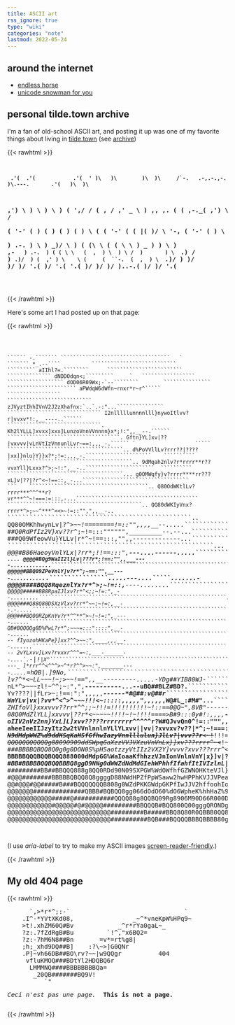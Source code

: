 ```yaml
---
title: ASCII art
rss_ignore: true
type: "wiki"
categories: "note"
lastmod: 2022-05-24
---
```


## around the internet

- [endless horse](http://endless.horse/)
- [unicode snowman for you](https://unicodesnowmanforyou.com/)

## personal tilde.town archive

I'm a fan of old-school ASCII art, and posting it up was one of my favorite things about living in [tilde.town](http://tilde.town/~natehn/) (see [archive](https://web.archive.org/web/20211017225941/http://tilde.town/~natehn/))

{{< rawhtml >}}
<div>
<p> 
<b><pre aria-label="Hi, I'm natehn.">

     .'(  .'(            .'(  ' )\   )\        )\  )\     /`-.   .-,.-.,-.  )\.---.       .'(   )\  )\  
 ,') \  ) \  )           \  )  (  ',/ /       (  \, /   ,' _  \  ) ,, ,. ( (   ,-._(  ,') \  ) (  \, /  
(  '-' (  ) (            ) (    )    (         ) \ (   (  '-' (  \( |(  )/  \  '-,   (  '-' (   ) \ (   
 ) .-.  ) \  )  _)/      \  )  (  \(\ \       ( ( \ \   )   _  )    ) \      ) ,-`    ) .-.  ) ( ( \ \  
(  ,  ) \  ) \ /  )       ) \   `.) /  )       `.)/  ) (  ,' ) \    \ (     (  ``-.  (  ,  ) \  `.)/  ) 
 )/    )/   )/ '.(         )/       '.(           '.(   )/    )/     )/      )..-.(   )/    )/     '.(  
                                                                                                        
</pre></b>
</p>
</div>
{{< /rawhtml >}}

Here's some art I had posted up on that page:

{{< rawhtml >}}

<div>
<p>
<pre aria-label="An ASCII art image of a giant of Bernheim Forest.">

``````````````````````````````````````````````                                                                                              ``````
-.``````` ```````````````````````````````````   `                                                                                          ```````
*_.--````          ```````````````````````````                                                                                           `````````
aIIhl?=.````````      ````````````````````````                                                                                      ``````````````
dNDDOdqn<;`````````     `   `````````````````                                                                                   ``````````````````
dOD06R09Wx;-`--````````        ```````````````                                                                              ``````````````````````
aPWdqW6dWfn~rnxr*r~r^`````     `````````````````                                                                       ```````````````````````````
zJVyztIhhIVnV2J2zXhafnx:`..`.-:"...```````````````                                                                  ``````````````````````````````
I2nlllllunnnnlll}nywoItlvv?r|vvxv*!:,__----..``````                                                                ``````````````````````````````.
Kh2lYLLL]xvxx]xxx]LunzoVnnVVnnnn}x*;!:",,__--.``````                                                         ````````````````````````````````````.
Gftn}YL]xv|??|vxvvv|vLnVtIzVnnunlLvr~==:,,,_-.`````` `                   `````                             `````````````````````````````````````..
d%PoVVllLv?rrr??|????|xx]}nlu}Y}}x?*;!=:,,,_-.`````````````````````    ``````````                       ` ``````````````````````````````````````..
9dMqah2nlv?r*rrrr**r??vvxYll}Lxxx?^>;~!:",__-..``````````````````````  ``````````                         `````````````````````````````````````...
g0OMWqfy}v?rrrr****rr???xL]v|??|?r^<~!==::,_-...``````````````````````````````````                 ```    ``````````````````````````````````````..
Q80OdWKtlLv?rrrr***^^^**r?vr***^^~!===:=:::,-...```````````````````````````````````````              ```````````````````````````````````````````..
QQ80dWKIyVnx?rrrr*^>;~~^***^<<>~!=::"",",,__-..`````````````````````````````````````````````` ``````````````````````````````````````````````````..
QQ80OMKhhwynLv|?*^>~~!========!=::"",,,,__--.....```````````````````````````````````````````````````````````````````````````````````````````````..
##Q0RdPfIz2V}xv??r*^;~!=:::"""""",_________--.--...````````````````````````````````````````````````````````````````````````````````````````````...
###Q09WfeowVu}YLLv|r*^~!==:::,"",,_-------------...``````````````````````````````      ````````````````````````````````````````````````````````...
@@@#B86HaeoyVnlYLx|?rr*;!!==:::",__---....------.....``````````````````````````        ```````````````````````````````````````````````````````....
@@@@#BQg9WaII2l}Lv|???r*;!==:"",,___----.............````````````````````````````````````````````````````````````````````..........````````.......
@@@@@#BBQ09ZPeVnlY]v?r*^;~==:"",__----..........```````````````````````````````````````````````````````..````````````````.....---....`````.......-
@@@@####BQQ8RqeznlYx?r*^>;~!=::,__----........````````````````````````````````````````````````````````````````````````````...---....``...........-
@@@@@#####BB8RpaIJlxv?r*^<;;~!=:",_--.........````````````````````````````````````````````````````````````.`````````````````.....................-
@@@@###Q88Q80DSXzVlxv?rr*^~~;~!=:,__--.-.....````````````````````````````````````````````````````````````````````````````````````..`.............-
@@@###BQ00RZpKnYv?r*^^**^>~!~!=:",_----......```````````````````````````````````````````````````````````````````````````````````````.............-
QB#BQQQQg8D%PwL?r*^;~~~=:::"::::",__--......````````````````````````````````````````````````````````````````````````````````````````...........---
fIyozohHKaPe}]xx?^^>~~:",____,,,__--.......```````````````````````````````````````````````````````````````````````````````````````.............---
2vYLxvv]Lxv?rvxxr^^^=~:,___-______--....`.``-*|!``|X^```````````````````````````````````````````````````````````````````````````.............----_
]*rrr^^<^^^>~^*r?^^>~~:",_______----....``.=hQB|.]9No,`````````````````````````````````````````````````````````````````````````..........-------__
lv?*^*<~LL~~~!~;>~~!==",,__---------.....-YDg##YIB80WJ-````````````````````````````````````````````````````````````````````.............------____
nL*^>~~~zl!~^^;~:",",______----------...--uBQ##BLZ#BD?.`````````````````````````````````````````````````````````````````..............----______,,
Yv????||fLr>~;!==:":",,,,,___________------*#@##:v@##r````````````````````````````````````````.``.``..``._``````.:........__.--------_____,_,,,,":
WnYLv|vx|?vv*^<^>^~~~!!!<~:::::,,,,,",,,,,_,W@#L_:#M#"...```````````````````````````````````````.....-..-:_____,"v~!~!==~^SV=:,____,~x,"""::::::==
ZHIfoVl}xxxvvv??rr*^^;;~!!!=!!!!!!!!!!~!::==0@Q~",8VB"_------..............```````````````````.......----,---___,*:,,,,,"=yu*r?vxxvxo0}vxx|r^!=~|0
08Q0MdZlYLL]xxvvv|??r*<~~~~~!!!!~!~!!!!====>B#9:::0y#!:,,,,______------.---.....................-------__________,,_,,,,"=?|~~^***^*V0L?r?vYJfSW0@
oIIV2nVz2nn}YxL]L]xvv?????rrrrrrr*r*^*^^^^r?W#QJvvQn0^!=::""",,,_________-----------------------____________,,,_________,,::::==!~<^xa|^^;>^^rvLh@
aheeIeeIIJzyItz2w2tVVnlnnlnYLlYLxvv||vv|?xvvxv?v??|*^;~!===::::",,,,,,,,,,,_____________________,,,,""""""","":,,,,,,,"""":::===!~~<^**r*****r?vnB
N9dMdpWWZ%d9ddHSqKaHSfGfhwIazyVnnlllulun}JlLv?|vvv??r***<~!~~!!!==:=========:::===:""""""""""":::========:::::::::=::======!!!~~~;>^^^^^^*^*r??v}y
QQQQQQQQQQQg8809O909ddSWpqGaXzzVVJVXzuVnVnLx}]xv???*rr***rr^~<~~!~!!!====:========!!~!=:=========!!!~~~~~~~!!!!~~~~~!!!~~~~~~~;>>^^^^*^**r*???vxL}
###BBBBQBQQ8Q0g0g0DON0S%pHSaotzzyVtIIz2VX2Y]vvvv?xvv???rrr*^<^^^;;;;~~~~~~~;;~>;~~;<^>~~~~!!!~~;;;>^<^;^>^^*^^^^^**^*rrrr********rr??|vvxxL]YlY}lV
BBBBBQQQBQQBQQQ888000dMdpGG%WaIoaaKfhhzzVJnIonVnlnVnY|x}]v|?rrr^^^^^**^^^^<^*<^;;^>^^^^;>^>~~>^^^******r??||?|???????rrrrrr?|?v||vvvxvxL}lllnnnn2z
#BB#BBBBBQQBQQBBBQ8ggD9NNg0dWWZdNdMdGIehWPhhfIfahfItIVIzlnL|x||?rrrrr?rrr^^^^^^^**rrr^^^r*****r^***r??r?vvxYlnYLLxxlnlnl}lYYYLL]]Y}l}uVV2zzzwoehap
#########BB##BBQQQ888g8QQ0RDd90N09SXPGW%WdOWfhfGZWNOHKteVJl}ulYl}}YxxLxxv???r?|rrr?r????|??r?vx???|vxYxxx]xL]n}luVVVwIXXPWMMqafewyt2zoehaaaaGWqM9N
#@@@########BBBBBQBQQ8Q8ggggD88NWdHPZfPpWSaww2hwHPPhKVJJVPeafoI%ennVnzlllLx??lnLxYY]vYxvvvxvvvv|vv??vLxvxLYYnVV2wItfayzIaqWSpPaheffhhPSSPq%MZdd6R0
@@#@@@#@@#####B###BQQQQQQQB808g0WZdPKKGWdpGKPfIwJJV2hffoohIohXqXPz2JVyllnnln}xvvYxvv|LxlYvL}ux]Y}]LlnlLvLlnVVoXtehefWq6ddD9MWMOO00D9d6DR9ON00000gQ
@@@@@@@##############QBBB#BQBQQ8gg066dOdO60%dO6WpheK%hhHaZ%9feKhIoIJ2tVVnzfKqayffezVnul2nnVVJznnn22ztVzywXzVeXyVoGW60NOd99QQBQ8QQQ88888gQQQBQQQQQQ
@@@@@@@@@@@@#####@###########QQQQ88g8QQBQ09Rg8906M90D66R000DdMddMdaftaPIeoGHPfozyVtnntzVnnV2zXIXPpqnLoPGKoeXwfZMO0D00O6D0RN9gg0D8g80gQBBB##BBBBBB#
@@@@@@@@@@@@#@@@@@#@#@@@@@#########BBQQQB#BQQ800Q00gggQRONDgRDMWPG%qHqqMafhfffPKeIeytoIhPKqz2SIIIGdMqKaPKGMdWdNMd0QQQ88QQgQQQg8088gQQQQQQBQQBB####
@@@@@@@@@@@@@@@@@@@@@@@@@@@@#########B#####BBQ8Q80R0QBBB0QQ8dg06%0608D0OMhqfeaPSfaKWaSHWdM66GN6dZHMMdPHGq%WWWd6N6N00g088QBBB##BBQQQB###BBQBB####@@
@@@@@@@@@@@@@@@@@@@@@@@@@@@@##########BQB###BQQQQBBBQBBBB80g0DD0N6D09g0QQMad9W%96SPSWPN9OO9dZMMd6pdMdNNdWddNDD0D08QQQB####BQBQQBBBBB############@#


</pre>
</p>
<p>
(I use <i>aria-label</i> to try to make my ASCII images <a href="https://www.youtube.com/watch?v=yir99BwbSx4" target="_blank">screen-reader-friendly</a>.)
</p>
</div>
{{< /rawhtml >}}

## My old 404 page

{{< rawhtml >}}
<div>
<pre aria-label="Magritte's pipe in ASCII form.">
      `,>*r*^;:-`                               `   
    .I^-*YVtXKd08,                _~^*vneKpW%HPq9~  
    >t!.xhZM60Q#Bv            _^r*rYa0gaL~_         
    ?z:.7fZdRgB#Bu         `!^,"x6BQ2=              
    ?z:-7hM6N8##Bn       =v*=rt%g8|                 
    ;h;_xhd9DQ##B]    :?\~>]G0QNr                   
    .P]~vh66DB##BO\rv?~~|w9QQgr          404        
     vfluKMOQ###BDtYl2HDQBQ6r                       
      LMMMNQ####BBBBBBBBQa=                         
       _20QB#######BQ9V!                            
          `"<r??r<=.                                
</pre>
<p><i>Ceci n'est pas une page. </i><strong> This is not a page. </strong></b>
</div>
{{< /rawhtml >}}